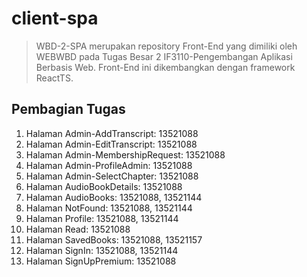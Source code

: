 # client-spa
> WBD-2-SPA merupakan repository Front-End yang dimiliki oleh WEBWBD pada Tugas Besar 2 IF3110-Pengembangan Aplikasi Berbasis Web. Front-End ini dikembangkan dengan framework ReactTS.

## Pembagian Tugas
1. Halaman Admin-AddTranscript: 13521088
2. Halaman Admin-EditTranscript: 13521088
3. Halaman Admin-MembershipRequest: 13521088
4. Halaman Admin-ProfileAdmin: 13521088
5. Halaman Admin-SelectChapter: 13521088
6. Halaman AudioBookDetails: 13521088
7. Halaman AudioBooks: 13521088, 13521144
8. Halaman NotFound: 13521088, 13521144
9. Halaman Profile: 13521088, 13521144
10. Halaman Read: 13521088
11. Halaman SavedBooks: 13521088, 13521157
12. Halaman SignIn: 13521088, 13521144
13. Halaman SignUpPremium: 13521088
